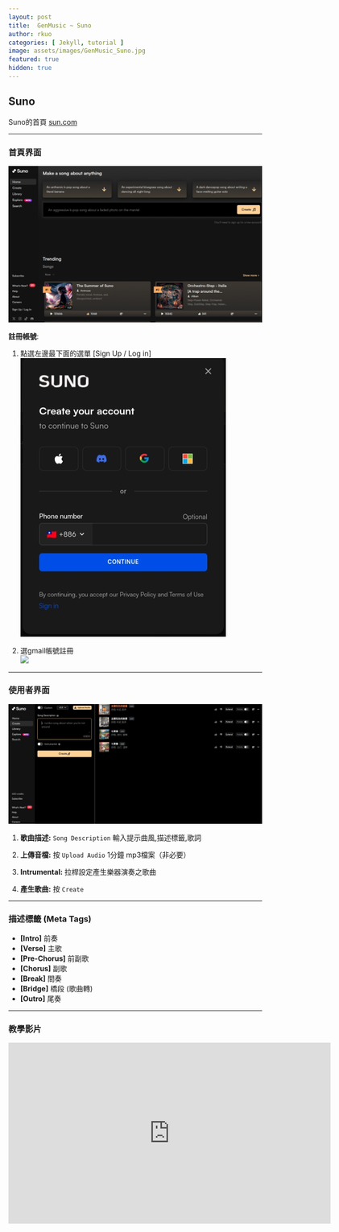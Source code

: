 ```yaml
---
layout: post
title:  GenMusic ~ Suno
author: rkuo
categories: [ Jekyll, tutorial ]
image: assets/images/GenMusic_Suno.jpg
featured: true
hidden: true
---
```


## Suno  
Suno的首頁 [sun.com](https://suno.com/)<br>

---
### 首頁界面
![](https://github.com/rkuo2000/GenAI-projects/blob/master/assets/images/suno_homepage.jpg?raw=true)

**註冊帳號**:<br>
1. 點選左邊最下面的選單 [Sign Up / Log in]<br>
![](https://github.com/rkuo2000/GenAI-projects/blob/master/assets/images/suno_createaccount.jpg?raw=true)

2. 選gmail帳號註冊<br>
![](https://lh3.googleusercontent.com/40M4alTa3CF8I9uOqIfwGvfLPtPhuld5Bqzk6x7_mb-nCT5c3Mof4XOVdMfXqYOL4b9OmyoGj0gP4XBVelmdFppGn_I7LMfDVyjro1otIqMSvex3R-kdfyR9GvJpfSqOWA=w1280)

---
### 使用者界面
![](https://github.com/rkuo2000/GenAI-projects/blob/master/assets/images/suno_create.jpg?raw=true)

1. **歌曲描述:** `Song Description` 輸入提示曲風,描述標籤,歌詞

3. **上傳音檔:** 按 `Upload Audio` 1分鐘 mp3檔案（非必要）

4. **Intrumental:** 拉桿設定產生樂器演奏之歌曲
  
5. **產生歌曲:** 按 `Create`

---
### 描述標籤 (Meta Tags)
* **[Intro]** 前奏
* **[Verse]** 主歌
* **[Pre-Chorus]** 前副歌
* **[Chorus]** 副歌
* **[Break]** 間奏
* **[Bridge]** 橋段 (歌曲轉)
* **[Outro]** 尾奏

---
### 教學影片
<iframe width="640" height="360" src="https://www.youtube.com/embed/TlRUg9lCKYY" title="Suno AI 作曲全球爆紅！幾個月前還覺得 AI 作曲是個笑話，現在覺得 AI 要霸榜熱曲也不是不可能了 ~" frameborder="0" allow="accelerometer; autoplay; clipboard-write; encrypted-media; gyroscope; picture-in-picture; web-share" referrerpolicy="strict-origin-when-cross-origin" allowfullscreen></iframe>


